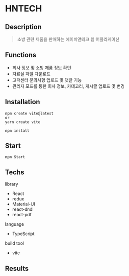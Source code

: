 # HNTECH

## Description

>소방 관련 제품을 판매하는 에이치앤테크 웹 어플리케이션

## Functions

* 회사 정보 및 소방 제품 정보 확인
* 자료실 파일 다운로드
* 고객센터 문의사항 업로드 및 댓글 기능
* 관리자 모드를 통한 회사 정보, 카테고리, 게시글 업로드 및 변경

## Installation

```
npm create vite@latest 
or
yarn create vite
```

```
npm install
```

## Start

```
npm Start
```

## Techs

library
* React
* redux
* Material-UI
* react-dnd
* react-pdf

language
* TypeScript
  
build tool
* vite

## Results



